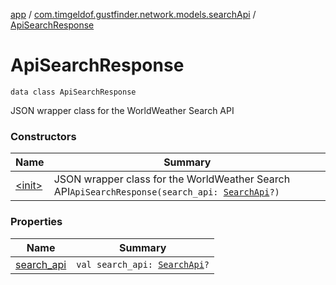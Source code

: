 [app](../../index.md) / [com.timgeldof.gustfinder.network.models.searchApi](../index.md) / [ApiSearchResponse](./index.md)

# ApiSearchResponse

`data class ApiSearchResponse`

JSON wrapper class for the WorldWeather Search API

### Constructors

| Name | Summary |
|---|---|
| [&lt;init&gt;](-init-.md) | JSON wrapper class for the WorldWeather Search API`ApiSearchResponse(search_api: `[`SearchApi`](../-search-api/index.md)`?)` |

### Properties

| Name | Summary |
|---|---|
| [search_api](search_api.md) | `val search_api: `[`SearchApi`](../-search-api/index.md)`?` |
